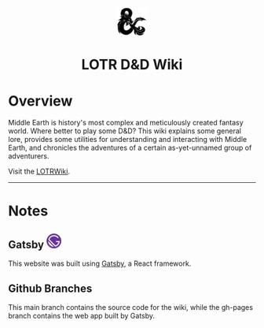 <p align = "center">
    <img alt = "D&D" src = "src/images/dragon_ampersand.svg" width = "60"/>
</p>
<h1 align = "center">
    LOTR D&D Wiki
</h1>

# Overview

Middle Earth is history's most complex and meticulously created fantasy world. Where better to play some D&D?
This wiki explains some general lore, provides some utilities for understanding and interacting with Middle Earth,
and chronicles the adventures of a certain as-yet-unnamed group of adventurers.

Visit the <a href = "https://timtwigg.github.io/lotrwiki" target = "_blank">LOTRWiki</a>.

---

# Notes

## Gatsby <img alt = "Gatsby" src = "src/images/icon.png" width = "30"/>

This website was built using <a href = "https://www.gatsbyjs.com/" target = "_blank">Gatsby</a>, a React framework.

## Github Branches

This main branch contains the source code for the wiki, while the gh-pages branch contains the web app built by Gatsby.